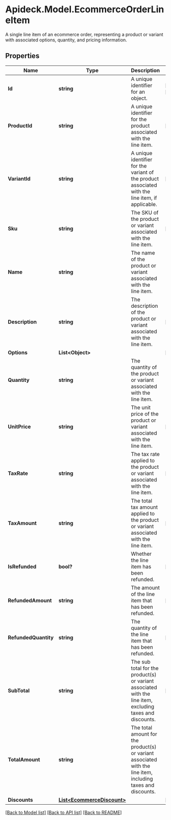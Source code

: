 # Apideck.Model.EcommerceOrderLineItem
A single line item of an ecommerce order, representing a product or variant with associated options, quantity, and pricing information.

## Properties

Name | Type | Description | Notes
------------ | ------------- | ------------- | -------------
**Id** | **string** | A unique identifier for an object. | [optional] [readonly] 
**ProductId** | **string** | A unique identifier for the product associated with the line item. | [optional] 
**VariantId** | **string** | A unique identifier for the variant of the product associated with the line item, if applicable. | [optional] 
**Sku** | **string** | The SKU of the product or variant associated with the line item. | [optional] 
**Name** | **string** | The name of the product or variant associated with the line item. | 
**Description** | **string** | The description of the product or variant associated with the line item. | [optional] 
**Options** | **List&lt;Object&gt;** |  | [optional] 
**Quantity** | **string** | The quantity of the product or variant associated with the line item. | 
**UnitPrice** | **string** | The unit price of the product or variant associated with the line item. | [optional] 
**TaxRate** | **string** | The tax rate applied to the product or variant associated with the line item. | [optional] 
**TaxAmount** | **string** | The total tax amount applied to the product or variant associated with the line item. | [optional] 
**IsRefunded** | **bool?** | Whether the line item has been refunded. | [optional] 
**RefundedAmount** | **string** | The amount of the line item that has been refunded. | [optional] 
**RefundedQuantity** | **string** | The quantity of the line item that has been refunded. | [optional] 
**SubTotal** | **string** | The sub total for the product(s) or variant associated with the line item, excluding taxes and discounts. | [optional] 
**TotalAmount** | **string** | The total amount for the product(s) or variant associated with the line item, including taxes and discounts. | 
**Discounts** | [**List&lt;EcommerceDiscount&gt;**](EcommerceDiscount.md) |  | [optional] 

[[Back to Model list]](../README.md#documentation-for-models) [[Back to API list]](../README.md#documentation-for-api-endpoints) [[Back to README]](../README.md)

